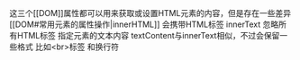 这三个[[DOM]]属性都可以用来获取或设置HTML元素的内容，但是存在一些差异
[[DOM#常用元素的属性操作|innerHTML]] 会携带HTML标签
innerText 忽略所有HTML标签 指定元素的文本内容
textContent与innerText相似，不过会保留一些格式 比如\<br>标签 和换行符

